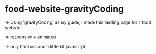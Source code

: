 # food-website-gravityCoding
-> Using 'gravityCoding' as my guide, I made this landing page for a food website.

=> responsive + animated

-> only html css and a little bit javascirpt
